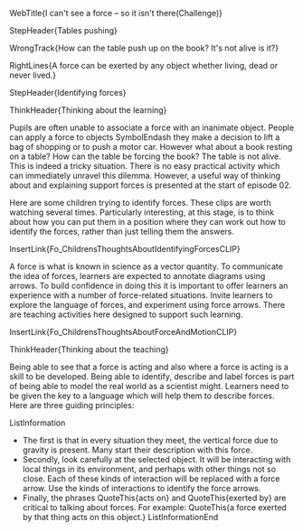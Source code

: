WebTitle{I can't see a force &ndash; so it isn&apos;t there(Challenge)}

StepHeader{Tables pushing}

WrongTrack{How can the table push up on the book? It's not alive is it?}

RightLines{A force can be exerted by any object whether living, dead or never lived.}

StepHeader{Identifying forces}

ThinkHeader{Thinking about the learning}

Pupils are often unable to associate a force with an inanimate object. People can apply a force to objects SymbolEndash they make a decision to lift a bag of shopping or to push a motor car. However what about a book resting on a table? How can the table be forcing the book? The table is not alive. This is indeed a tricky situation. There is no easy practical activity which can immediately unravel this dilemma. However, a useful way of thinking about and explaining support forces is presented at the start of episode 02.

Here are some children trying to identify forces. These clips are worth watching several times. Particularly interesting, at this stage, is to think about how you can put them in a position where they can work out how to identify the forces, rather than just telling them the answers.

InsertLink{Fo_ChildrensThoughtsAboutIdentifyingForcesCLIP}

A force is what is known in science as a vector quantity. To communicate the idea of forces, learners are expected to annotate diagrams using arrows. To build confidence in doing this it is important to offer learners an experience with a number of force-related situations. Invite learners to explore the language of forces, and experiment using force arrows. There are teaching activities here designed to support such learning.

InsertLink{Fo_ChildrensThoughtsAboutForceAndMotionCLIP}

ThinkHeader{Thinking about the teaching}

Being able to see that a force is acting and also where a force is acting is a skill to be developed. Being able to identify, describe and label forces is part of being able to model the real world as a scientist might. Learners need to be given the key to a language which will help them to describe forces. Here are three guiding principles:

ListInformation
- The first is that in every situation they meet, the vertical force due to gravity is present. Many start their description with this force.
- Secondly, look carefully at the selected object. It will be interacting with local things in its environment, and perhaps with other things not so close. Each of these kinds of interaction will be replaced with a force arrow. Use the kinds of interactions to identify the force arrows.
- Finally, the phrases QuoteThis{acts on} and QuoteThis{exerted by} are critical to talking about forces. For example: QuoteThis{a force exerted by that thing acts on this object.}
ListInformationEnd
